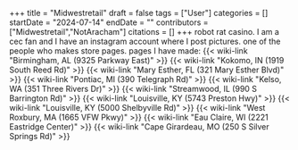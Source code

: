+++
title = "Midwestretail"
draft = false
tags = ["User"]
categories = []
startDate = "2024-07-14"
endDate = ""
contributors = ["Midwestretail","NotAracham"]
citations = []
+++
robot rat casino.
I am a cec fan and I have an instagram account where I post pictures.
one of the people who makes store pages.
pages I have made:
{{< wiki-link "Birmingham, AL (9325 Parkway East)" >}}
{{< wiki-link "Kokomo, IN (1919 South Reed Rd)" >}}
{{< wiki-link "Mary Esther, FL (321 Mary Esther Blvd)" >}}
{{< wiki-link "Pontiac, MI (390 Telegraph Rd)" >}}
{{< wiki-link "Kelso, WA (351 Three Rivers Dr)" >}}
{{< wiki-link "Streamwood, IL (990 S Barrington Rd)" >}}
{{< wiki-link "Louisville, KY (5743 Preston Hwy)" >}}
{{< wiki-link "Louisville, KY (5000 Shelbyville Rd)" >}}
{{< wiki-link "West Roxbury, MA (1665 VFW Pkwy)" >}}
{{< wiki-link "Eau Claire, WI (2221 Eastridge Center)" >}}
{{< wiki-link "Cape Girardeau, MO (250 S Silver Springs Rd)" >}}
